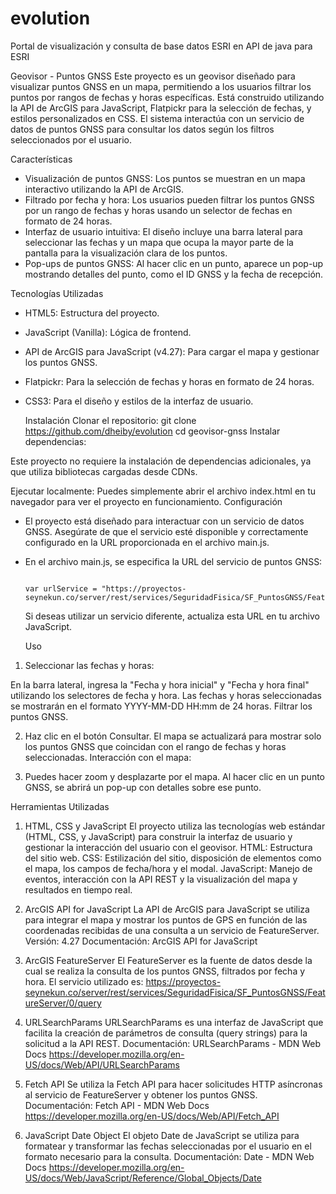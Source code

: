 # evolution
Portal de visualización y consulta de base datos ESRI en API de java para ESRI

Geovisor - Puntos GNSS
Este proyecto es un geovisor diseñado para visualizar puntos GNSS en un mapa, permitiendo a los usuarios filtrar los puntos por rangos de fechas y horas específicas. Está construido utilizando la API de ArcGIS para JavaScript, Flatpickr para la selección de fechas, y estilos personalizados en CSS. El sistema interactúa con un servicio de datos de puntos GNSS para consultar los datos según los filtros seleccionados por el usuario.

Características
* Visualización de puntos GNSS: Los puntos se muestran en un mapa interactivo utilizando la API de ArcGIS.
* Filtrado por fecha y hora: Los usuarios pueden filtrar los puntos GNSS por un rango de fechas y horas usando un selector de fechas en formato de 24 horas.
* Interfaz de usuario intuitiva: El diseño incluye una barra lateral para seleccionar las fechas y un mapa que ocupa la mayor parte de la pantalla para la visualización clara de los puntos.
* Pop-ups de puntos GNSS: Al hacer clic en un punto, aparece un pop-up mostrando detalles del punto, como el ID GNSS y la fecha de recepción.
  
Tecnologías Utilizadas
* HTML5: Estructura del proyecto.
* JavaScript (Vanilla): Lógica de frontend.
* API de ArcGIS para JavaScript (v4.27): Para cargar el mapa y gestionar los puntos GNSS.
* Flatpickr: Para la selección de fechas y horas en formato de 24 horas.
* CSS3: Para el diseño y estilos de la interfaz de usuario.

  Instalación
    Clonar el repositorio:
    git clone https://github.com/dheiby/evolution
    cd geovisor-gnss
  Instalar dependencias:

 Este proyecto no requiere la instalación de dependencias adicionales, ya que utiliza bibliotecas cargadas desde CDNs.

  Ejecutar localmente:
  Puedes simplemente abrir el archivo index.html en tu navegador para ver el proyecto en funcionamiento.
  Configuración
  * El proyecto está diseñado para interactuar con un servicio de datos GNSS. Asegúrate de que el servicio esté disponible y correctamente configurado en la URL proporcionada en el archivo main.js.

  * En el archivo main.js, se especifica la URL del servicio de puntos GNSS:
    
                                                                            var urlService = "https://proyectos-seynekun.co/server/rest/services/SeguridadFisica/SF_PuntosGNSS/FeatureServer/0";
     Si deseas utilizar un servicio diferente, actualiza esta URL en tu archivo JavaScript.

    Uso
1. Seleccionar las fechas y horas:

  En la barra lateral, ingresa la "Fecha y hora inicial" y "Fecha y hora final" utilizando los selectores de fecha y hora.
  Las fechas y horas seleccionadas se mostrarán en el formato YYYY-MM-DD HH:mm de 24 horas.
  Filtrar los puntos GNSS.

2. Haz clic en el botón Consultar.
  El mapa se actualizará para mostrar solo los puntos GNSS que coincidan con el rango de fechas y horas seleccionadas.
  Interacción con el mapa:

3. Puedes hacer zoom y desplazarte por el mapa.
  Al hacer clic en un punto GNSS, se abrirá un pop-up con detalles sobre ese punto.


Herramientas Utilizadas

1. HTML, CSS y JavaScript
      El proyecto utiliza las tecnologías web estándar (HTML, CSS, y JavaScript) para construir la interfaz de usuario y gestionar la interacción del usuario con el geovisor.
      HTML: Estructura del sitio web.
      CSS: Estilización del sitio, disposición de elementos como el mapa, los campos de fecha/hora y el modal.
      JavaScript: Manejo de eventos, interacción con la API REST y la visualización del mapa y resultados en tiempo real.

2. ArcGIS API for JavaScript
      La API de ArcGIS para JavaScript se utiliza para integrar el mapa y mostrar los puntos de GPS en función de las coordenadas recibidas de una consulta a un servicio de FeatureServer.
      Versión: 4.27
      Documentación: ArcGIS API for JavaScript
   
3.  ArcGIS FeatureServer
      El FeatureServer es la fuente de datos desde la cual se realiza la consulta de los puntos GNSS, filtrados por fecha y hora.
      El servicio utilizado es:
            https://proyectos-seynekun.co/server/rest/services/SeguridadFisica/SF_PuntosGNSS/FeatureServer/0/query

4. URLSearchParams
      URLSearchParams es una interfaz de JavaScript que facilita la creación de parámetros de consulta (query strings) para la solicitud a la API REST.
      Documentación: URLSearchParams - MDN Web Docs   https://developer.mozilla.org/en-US/docs/Web/API/URLSearchParams
   
5. Fetch API
      Se utiliza la Fetch API para hacer solicitudes HTTP asíncronas al servicio de FeatureServer y obtener los puntos GNSS.
      Documentación: Fetch API - MDN Web Docs     https://developer.mozilla.org/en-US/docs/Web/API/Fetch_API
   
6. JavaScript Date Object
      El objeto Date de JavaScript se utiliza para formatear y transformar las fechas seleccionadas por el usuario en el formato necesario para la consulta.
      Documentación: Date - MDN Web Docs         https://developer.mozilla.org/en-US/docs/Web/JavaScript/Reference/Global_Objects/Date

